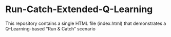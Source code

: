 # Run-Catch-Extended-Q-Learning
This repository contains a single HTML file (index.html) that demonstrates a Q-Learning-based “Run &amp; Catch” scenario
